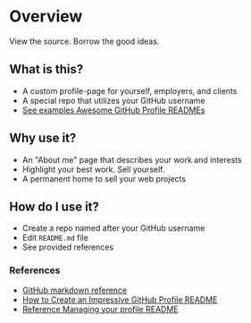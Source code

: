 # Overview

View the source. Borrow the good ideas.

## What is this?

* A custom profile-page for yourself, employers, and clients
* A special repo that utilizes your GitHub username
* [See examples Awesome GitHub Profile READMEs](https://zzetao.github.io/awesome-github-profile/)

## Why use it?

* An "About me" page that describes your work and interests
* Highlight your best work. Sell yourself.
* A permanent home to sell your web projects

## How do I use it?

* Create a repo named after your GitHub username
* Edit `README.md` file
* See provided references

### References

* [GitHub markdown reference](https://docs.github.com/en/get-started/writing-on-github/getting-started-with-writing-and-formatting-on-github/basic-writing-and-formatting-syntax)
* [How to Create an Impressive GitHub Profile README](https://www.sitepoint.com/github-profile-readme/)
* [Reference Managing your profile README](https://docs.github.com/en/account-and-profile/setting-up-and-managing-your-github-profile/customizing-your-profile/managing-your-profile-readme#prerequisites)
